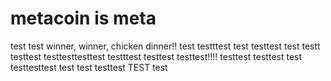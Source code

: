 # metacoin is meta

test
test
winner, winner, chicken dinner!!
test
testttest
test
testtest
test
testt
testtest
testtesttesttest
testttest
testtest
testtest!!!!
testtest
testtest
test
testtesttest
test
test
testtest
TEST
test
